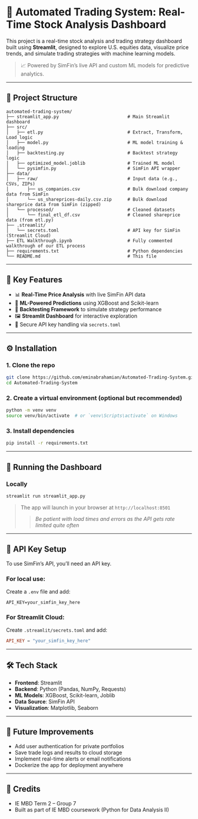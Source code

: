# 🚀 Automated Trading System: Real-Time Stock Analysis Dashboard

This project is a real-time stock analysis and trading strategy dashboard built using **Streamlit**, designed to explore U.S. equities data, visualize price trends, and simulate trading strategies with machine learning models.

> 📈 Powered by SimFin’s live API and custom ML models for predictive analytics.

---

## 📂 Project Structure

```
automated-trading-system/
├── streamlit_app.py                          # Main Streamlit dashboard
├── src/
│   ├── etl.py                                # Extract, Transform, Load logic
│   ├── model.py                              # ML model training & loading
│   ├── backtesting.py                        # Backtest strategy logic
│   ├── optimized_model.joblib                # Trained ML model
│   └── pysimfin.py                           # SimFin API wrapper
├── data/
│   ├── raw/                                  # Input data (e.g., CSVs, ZIPs)
│       ├── us_companies.csv                  # Bulk download company data from SimFin
│       └── us_shareprices-daily.csv.zip      # Bulk download shareprice data from SimFin (zipped)
│   └── processed/                            # Cleaned datasets
│       └── final_etl_df.csv                  # Cleaned shareprice data (from etl.py)
├── .streamlit/
│   └── secrets.toml                          # API key for SimFin (Streamlit Cloud)
├── ETL Walkthrough.ipynb                     # Fully commented walkthrough of our ETL process
├── requirements.txt                          # Python dependencies
└── README.md                                 # This file
```

---

## 🌟 Key Features

- 📊 **Real-Time Price Analysis** with live SimFin API data  
- 🧠 **ML-Powered Predictions** using XGBoost and Scikit-learn  
- 🧪 **Backtesting Framework** to simulate strategy performance  
- 🖼️ **Streamlit Dashboard** for interactive exploration  
- 🔐 Secure API key handling via `secrets.toml`

---

## ⚙️ Installation

### 1. Clone the repo
```bash
git clone https://github.com/eminabrahamian/Automated-Trading-System.git
cd Automated-Trading-System
```

### 2. Create a virtual environment (optional but recommended)
```bash
python -m venv venv
source venv/bin/activate  # or `venv\Scripts\activate` on Windows
```

### 3. Install dependencies
```bash
pip install -r requirements.txt
```

---

## 🚀 Running the Dashboard

### Locally
```bash
streamlit run streamlit_app.py
```

> The app will launch in your browser at `http://localhost:8501`
> > *Be patient with load times and errors as the API gets rate limited quite often*

---

## 🔐 API Key Setup

To use SimFin’s API, you’ll need an API key.

### For local use:
Create a `.env` file and add:
```
API_KEY=your_simfin_key_here
```

### For Streamlit Cloud:
Create `.streamlit/secrets.toml` and add:
```toml
API_KEY = "your_simfin_key_here"
```

---

## 🛠️ Tech Stack

- **Frontend**: Streamlit  
- **Backend**: Python (Pandas, NumPy, Requests)  
- **ML Models**: XGBoost, Scikit-learn, Joblib  
- **Data Source**: SimFin API  
- **Visualization**: Matplotlib, Seaborn  

---

## 📌 Future Improvements

- Add user authentication for private portfolios  
- Save trade logs and results to cloud storage  
- Implement real-time alerts or email notifications  
- Dockerize the app for deployment anywhere

---

## 🤝 Credits
- IE MBD Term 2 – Group 7
- Built as part of IE MBD coursework (Python for Data Analysis II)
